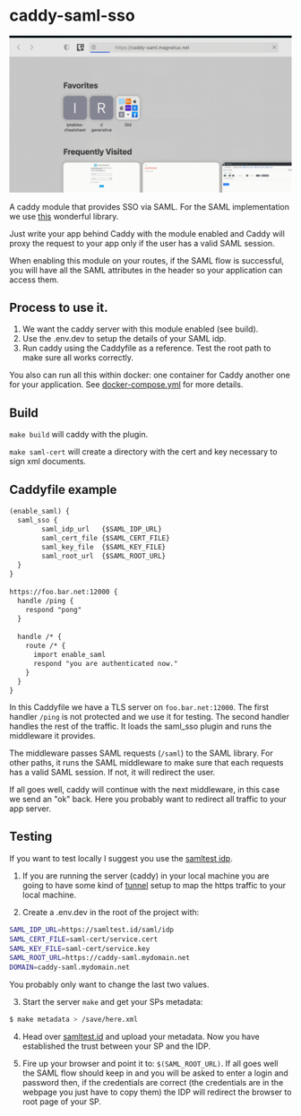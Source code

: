 # caddy-saml-sso

![](md/demo.gif)

A caddy module that provides SSO via SAML. For the SAML implementation we use [this](https://github.com/crewjam/saml) wonderful library.

Just write your app behind Caddy with the module enabled and Caddy will proxy the request to your app only if
the user has a valid SAML session.

When enabling this module on your routes, if the SAML flow is successful, you will have all the SAML attributes in the header so your
application can access them.

## Process to use it.

1. We want the caddy server with this module enabled (see build).
2. Use the .env.dev to setup the details of your SAML idp.
3. Run caddy using the Caddyfile as a reference. Test the root path to make sure all works correctly.

You also can run all this within docker: one container for Caddy another one for your application.
See [docker-compose.yml](docker-compose.yml) for more details.

## Build

`make build` will caddy with the plugin.

`make saml-cert` will create a directory with the cert and key necessary to sign xml documents.

## Caddyfile example

```Caddy
(enable_saml) {
  saml_sso {
 		saml_idp_url   {$SAML_IDP_URL}
		saml_cert_file {$SAML_CERT_FILE}
		saml_key_file  {$SAML_KEY_FILE}
		saml_root_url  {$SAML_ROOT_URL}
  }
}

https://foo.bar.net:12000 {
  handle /ping {
    respond "pong"
  }

  handle /* {
    route /* {
      import enable_saml
      respond "you are authenticated now."
    }
  }
}
```

In this Caddyfile we have a TLS server on `foo.bar.net:12000`.
The first handler `/ping` is not protected and we use it for testing.
The second handler handles the rest of the traffic. It loads the saml_sso
plugin and runs the middleware it provides.

The middleware passes SAML requests (`/saml`) to the SAML library. For other
paths, it runs the SAML middleware to make sure that each requests has a valid
SAML session. If not, it will redirect the user.

If all goes well, caddy will continue with the next middleware, in this case we
send an "ok" back. Here you probably want to redirect all traffic to your app
server.

## Testing

If you want to test locally I suggest you use the [samltest idp](https://samltest.id/).

1. If you are running the server (caddy) in your local machine you are
   going to have some kind of [tunnel](https://developers.cloudflare.com/cloudflare-one/connections/connect-apps)
   setup to map the https traffic to your local machine.

2. Create a .env.dev in the root of the project with:

```sh
SAML_IDP_URL=https://samltest.id/saml/idp
SAML_CERT_FILE=saml-cert/service.cert
SAML_KEY_FILE=saml-cert/service.key
SAML_ROOT_URL=https://caddy-saml.mydomain.net
DOMAIN=caddy-saml.mydomain.net
```

You probably only want to change the last two values.

3. Start the server `make` and get your SPs metadata:

```sh
$ make metadata > /save/here.xml
```

4. Head over [samltest.id](https://samltest.id/) and upload your metadata.
   Now you have established the trust between your SP and the IDP.

5. Fire up your browser and point it to: `$(SAML_ROOT_URL)`. If all goes well
   the SAML flow should keep in and you will be asked to enter a
   login and password then, if the credentials are correct (the credentials are
   in the webpage you just have to copy them) the IDP will redirect the browser
   to root page of your SP.
